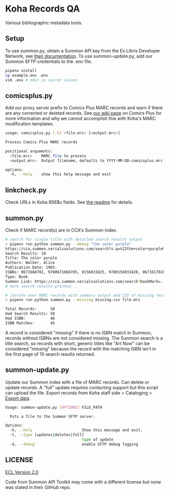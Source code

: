 # Koha Records QA

Various bibliographic metadata tools.

## Setup

To use summon.py, obtain a Summon API key from the Ex Libris Developer Network, see [their documentation](https://knowledge.exlibrisgroup.com/Summon/Product_Documentation/Configuring_The_Summon_Service/Configurations_Outside_of_the_Summon_Administration_Console/Summon%3A_Using_the_Summon_API). To use summon-update.py, add our Summon SFTP credentials to the .env file.

```sh
pipenv install
cp example.env .env
vim .env # edit in secret values
```

## comicsplus.py

Add our proxy server prefix to Comics Plus MARC records and warn if there are any corrected or deleted records. See [our wiki page](https://sites.google.com/cca.edu/librarieswiki/home/cataloging/ebook-import/comicsplus) on Comics Plus for more information and why we cannot accomplish this with Koha's MARC modification templates.

```sh
usage: comicsplus.py [-h] <file.mrc> [<output.mrc>]

Process Comics Plus MARC records

positional arguments:
  <file.mrc>    MARC file to process
  <output.mrc>  Output filename, defaults to YYYY-MM-DD-comicsplus.mrc

options:
  -h, --help    show this help message and exit
```

## linkcheck.py

Check URLs in Koha 856$u fields. See [the readme](./linkcheck/readme.md) for details.

## summon.py

Check if MARC record(s) are in CCA's Summon index.

```sh
# search for single title with detailed search results output
> pipenv run python summon.py --debug "the color purple"
https://cca.summon.serialssolutions.com/search?s.q=%22the+color+purple%22&s.fvf=SourceType%2CLibrary+Catalog%2Cf
Search Results: 10
Title: The color purple
Authors: Walker, Alice
Publication Date: 1983.
ISBNs: 0671668781, 9780671668785, 0156031825, 9780156031820, 0671617028, 9780671617028, 9780151191543, 0151191549
Type: Book
Summon Link: https://cca.summon.serialssolutions.com/search?bookMark=...
# more search results printed...

# iterate over MARC records with summary output and CSV of missing records
> pipenv run python summon.py --missing missing.csv file.mrc

Total Records:      50
Had Search Results: 50
Had ISBN:           46
ISBN Matches:       45
```

A record is considered "missing" if there is no ISBN match in Summon, records without ISBNs are not considered missing. The Summon search is a title search, so records with short, generic titles like "Art Now" can be considered "missing" because the record with the matching ISBN isn't in the first page of 10 search results returned.

## summon-update.py

Update our Summon index with a file of MARC records. Can delete or update records. A "full" update requires contacting support but this script can upload the file. Export records from Koha staff side > Cataloging > [Export data](https://library-staff.cca.edu/cgi-bin/koha/tools/export.pl).

```sh
Usage: summon-update.py [OPTIONS] FILE_PATH

  Puts a file to the Summon SFTP server.

Options:
  -h, --help                      Show this message and exit.
  -t, --type [updates|deletes|full]
                                  type of update
  -d, --debug                     enable SFTP debug logging
```

## LICENSE

[ECL Version 2.0](https://opensource.org/licenses/ECL-2.0)

Code from Summon API Toolkit may come with a different license but none was stated in their GitHub repo.

